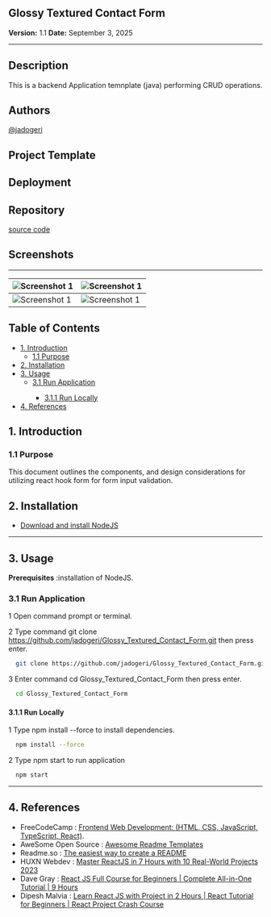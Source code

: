 ## **Glossy Textured Contact Form**

**Version:** 1.1
**Date:** September 3, 2025

---

## Description

This is a backend Application temnplate (java) performing CRUD operations.

## Authors

[@jadogeri](https://www.github.com/jadogeri)


## Project Template

## Deployment

## Repository

[source code ](https://github.com/jadogeri/Glossy_Textured_Contact_Form)

## Screenshots
-------------------------------------------------------------------------------------------------
| ![Screenshot 1](assets/images/screenshot1.png) | ![Screenshot 1](assets/images/screenshot2.png) |
| -------------------------------------------- | -------------------------------------------- |
| ![Screenshot 1](assets/images/screenshot3.png) | ![Screenshot 1](assets/images/screenshot4.png) |

## Table of Contents

<ul>
    <li><a href="#1-introduction">1. Introduction</a>
        <ul>
            <li><a href="#11-purpose">1.1 Purpose</a> </li>
        </ul>
    </li>
    <li><a href="#5-installation">2. Installation</a> </li>
    <li><a href="#6-usage">3. Usage</a>
        <ul>
            <li><a href="#61-run-application">3.1 Run Application</a> </li>
            <ul>
              <li><a href="#611-run-locally">3.1.1 Run Locally</a> </li>
            </ul>
        </ul>
    </li>
    <li><a href="#10-references">4. References</a> </li>
</ul>


## **1. Introduction**

### **1.1 Purpose**

This document outlines the components, and design considerations for utilizing react hook form for form input validation.

## **2. Installation**

* [Download and install NodeJS](https://nodejs.org/en/download)

---

## **3. Usage**

**Prerequisites** :installation of NodeJS.

### **3.1 Run Application**

1 Open command prompt or terminal.

2 Type command git clone https://github.com/jadogeri/Glossy_Textured_Contact_Form.git then press enter.

```bash
  git clone https://github.com/jadogeri/Glossy_Textured_Contact_Form.git
```

3 Enter command cd Glossy_Textured_Contact_Form then press enter.

```bash
  cd Glossy_Textured_Contact_Form
```

#### **3.1.1 Run Locally**

1 Type npm install --force to install dependencies.

```bash
  npm install --force
```

2 Type npm start to run application

```bash
  npm start
```
---

## **4. References**

* FreeCodeCamp : [Frontend Web Development: (HTML, CSS, JavaScript, TypeScript, React)](https://www.youtube.com/watch?v=MsnQ5uepIa).
* AweSome Open Source : [Awesome Readme Templates](https://awesomeopensource.com/project/elangosundar/awesome-README-templates)
* Readme.so : [The easiest way to create a README](https://readme.so/)
* HUXN Webdev : [Master ReactJS in 7 Hours with 10 Real-World Projects 2023](https://www.youtube.com/watch?v=XrwsMN2IWnE/)
* Dave Gray : [React JS Full Course for Beginners | Complete All-in-One Tutorial | 9 Hours](https://www.youtube.com/watch?v=RVFAyFWO4go/)
* Dipesh Malvia : [Learn React JS with Project in 2 Hours | React Tutorial for Beginners | React Project Crash Course](https://www.youtube.com/watch?v=0riHps91AzE/)